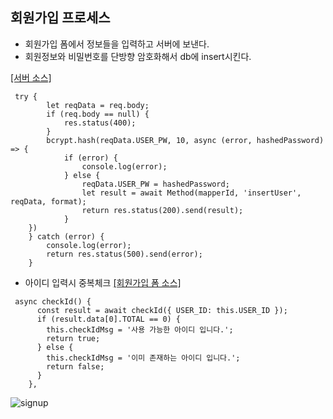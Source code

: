 ## 회원가입 프로세스

- 회원가입 폼에서 정보들을 입력하고 서버에 보낸다.
- 회원정보와 비밀번호를 단방향 암호화해서 db에 insert시킨다.

<a href="https://github.com/matebe12/Vue_ShoppingMall/blob/master/project_server/api/user/user_sign.js">[서버 소스]</a>
```
 try {
        let reqData = req.body;
        if (req.body == null) {
            res.status(400);
        }
        bcrypt.hash(reqData.USER_PW, 10, async (error, hashedPassword) => {
            if (error) {
                console.log(error);
            } else {
                reqData.USER_PW = hashedPassword;
                let result = await Method(mapperId, 'insertUser', reqData, format);
                return res.status(200).send(result);
            }
    })
    } catch (error) {
        console.log(error);
        return res.status(500).send(error);
    }
```
- 아이디 입력시 중복체크
<a href="https://github.com/matebe12/Vue_ShoppingMall/blob/master/project_front/src/components/User/SignUpForm.vue">[회원가입 폼 소스]</a>
```
 async checkId() {
      const result = await checkId({ USER_ID: this.USER_ID });
      if (result.data[0].TOTAL == 0) {
        this.checkIdMsg = '사용 가능한 아이디 입니다.';
        return true;
      } else {
        this.checkIdMsg = '이미 존재하는 아이디 입니다.';
        return false;
      }
    },
```
![signup](https://user-images.githubusercontent.com/42566975/88779288-901f7f80-d1c4-11ea-8516-09ffbb77e7a4.gif)
